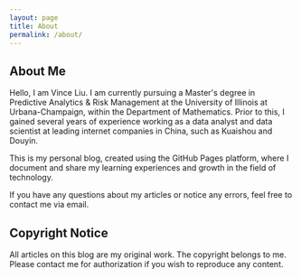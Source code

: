 ```yaml
---
layout: page
title: About
permalink: /about/
---
```


## About Me

Hello, I am Vince Liu. I am currently pursuing a Master's degree in Predictive Analytics & Risk Management at the University of Illinois at Urbana-Champaign, within the Department of Mathematics. Prior to this, I gained several years of experience working as a data analyst and data scientist at leading internet companies in China, such as Kuaishou and Douyin.

This is my personal blog, created using the GitHub Pages platform, where I document and share my learning experiences and growth in the field of technology.

If you have any questions about my articles or notice any errors, feel free to contact me via email.

## Copyright Notice

All articles on this blog are my original work. The copyright belongs to me. Please contact me for authorization if you wish to reproduce any content.
